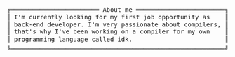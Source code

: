 <pre style="font-family:Menlo,'DejaVu Sans Mono',consolas,'Courier New',monospace">╔════════════════════════ About me ════════════════════════╗ 🤓 <a href="https://websiteportfolio13.herokuapp.com">Hícaro Dânrlley</a>                     
║ I&#x27;m currently looking for my first job opportunity as    ║ ├── 🇧🇷 Brazilian                       
║ back-end developer. I&#x27;m very passionate about compilers, ║ ├── 😉 18 years-old                    
║ that&#x27;s why I&#x27;ve been working on a compiler for my own    ║ ├── 🔧 Back-end developer              
║ programming language called idk.                         ║ └── 📚 Computer Science student at <a href="https://ufal.br/">UFAL</a>
╚══════════════════════════════════════════════════════════╝                                        
</pre>